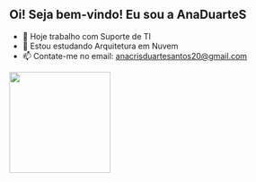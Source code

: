 ## Oi! Seja bem-vindo! Eu sou a AnaDuarteS


- 🔭 Hoje trabalho com Suporte de TI
- 🌱 Estou estudando Arquitetura em Nuvem
- 📫 Contate-me no email: anacrisduartesantos20@gmail.com


<div>
  <a href="https://github.com/AnaDuarteS">
  <img height="180cm" src="https://github-readme-stats.vercel.app/api?username=AnaDuarteS&show_icons=true&theme=dracula&include_all_commits=true&count_private=true"/>
</div>

